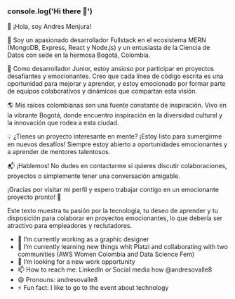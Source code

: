 ### console.log('Hi there 👋')

👋 ¡Hola, soy Andres Menjura!

🚀 Soy un apasionado desarrollador Fullstack en el ecosistema MERN (MongoDB, Express, React y Node.js) y un entusiasta de la Ciencia de Datos con sede en la hermosa Bogotá, Colombia.

💼 Como desarrollador Junior, estoy ansioso por participar en proyectos desafiantes y emocionantes. Creo que cada línea de código escrita es una oportunidad para mejorar y aprender, y estoy emocionado por formar parte de equipos colaborativos y dinámicos que compartan esta visión.

🌎 Mis raíces colombianas son una fuente constante de inspiración. Vivo en la vibrante Bogotá, donde encuentro inspiración en la diversidad cultural y la innovación que rodea a esta ciudad.

💡 ¿Tienes un proyecto interesante en mente? ¡Estoy listo para sumergirme en nuevos desafíos! Siempre estoy abierto a oportunidades emocionantes y a aprender de mentores talentosos.

📬 ¡Hablemos! No dudes en contactarme si quieres discutir colaboraciones, proyectos o simplemente tener una conversación amigable.

¡Gracias por visitar mi perfil y espero trabajar contigo en un emocionante proyecto pronto! 🚀

Este texto muestra tu pasión por la tecnología, tu deseo de aprender y tu disposición para colaborar en proyectos emocionantes, lo que debería ser atractivo para empleadores y reclutadores.

- 🔭 I’m currently working as a graphic designer
- 🌱 I’m currently learning new things whit Platzi and collaborating with two communities (AWS Women Colombia and Data Science Fem)
- 🤔 I’m looking for a new work opportunity 
- 📫 How to reach me: LinkedIn or Social media how @andresovalle8
- 😄 Pronouns: andresovalle8
- ⚡ Fun fact: I like to go to the event about technology 
